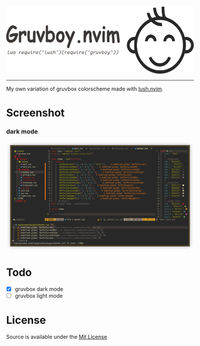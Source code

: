 ![gruvboy images](./assets/header.png)

<hr>

My own variation of gruvbox colorscheme made with [lush.nvim](https://github.com/rktjmp/lush.nvim).

# Screenshot

### dark mode

![dark mode](./assets/dark-mode.png)

# Todo

- [x] gruvbox dark mode
- [ ] gruvbox light mode

# License

Source is available under the [Mit License](https://github.com/mnabila/gruvboy.nvim/blob/main/LICENSE)
